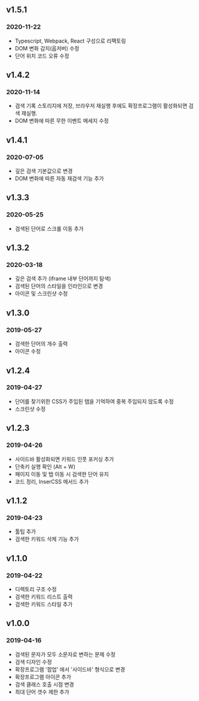 ## v1.5.1
### 2020-11-22
* Typescript, Webpack, React 구성으로 리팩토링
* DOM 변화 감지(옵저버) 수정
* 단어 위치 코드 오류 수정

## v1.4.2
### 2020-11-14
* 검색 기록 스토리지에 저장, 브라우저 재실행 후에도 확장프로그램이 활성화되면 검색 재실행.
* DOM 변화에 따른 무한 이벤트 메세지 수정

## v1.4.1
### 2020-07-05
* 깊은 검색 기본값으로 변경
* DOM 변화에 따른 자동 재검색 기능 추가

## v1.3.3
### 2020-05-25
* 검색된 단어로 스크롤 이동 추가

## v1.3.2
### 2020-03-18
* 깊은 검색 추가 (iframe 내부 단어까지 탐색)
* 검색된 단어의 스타일을 인라인으로 변경
* 아이콘 및 스크린샷 수정

## v1.3.0
### 2019-05-27
* 검색한 단어의 개수 출력
* 아이콘 수정

## v1.2.4
### 2019-04-27
* 단어를 찾기위한 CSS가 주입된 탭을 기억하여 중복 주입되지 않도록 수정
* 스크린샷 수정

## v1.2.3
### 2019-04-26
* 사이드바 활성화되면 키워드 인풋 포커싱 추가
* 단축키 실행 확인 (Alt + W)
* 페이지 이동 및 탭 이동 시 검색한 단어 유지
* 코드 정리, InserCSS 메서드 추가

## v1.1.2
### 2019-04-23
* 툴팁 추가
* 검색한 키워드 삭제 기능 추가

## v1.1.0
### 2019-04-22
* 디렉토리 구조 수정
* 검색한 키워드 리스트 출력
* 검색한 키워드 스타일 추가

## v1.0.0
### 2019-04-16
* 검색된 문자가 모두 소문자로 변하는 문제 수정
* 검색 디자인 수정
* 확장프로그램 '팝업' 에서 '사이드바' 형식으로 변경
* 확장프로그램 아이콘 추가
* 검색 클래스 호출 시점 변경
* 최대 단어 갯수 제한 추가